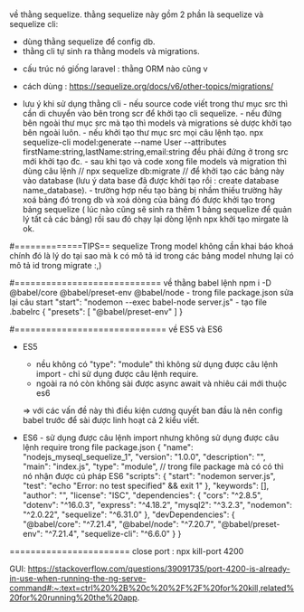 #
về thằng sequelize.
thằng sequelize này gồm 2 phần là sequelize và sequelize cli:
- dùng thằng sequelize để config db.
- thằng cli tự sinh ra thằng models và migrations.
 + cấu trúc nó giống laravel : thằng ORM nào cũng v
  - cách dùng : https://sequelize.org/docs/v6/other-topics/migrations/
   + lưu ý khi sử dụng thằng cli 
    - nếu source code viết trong thư mục src thì cần di chuyển vào bên trong scr để khởi tạo cli sequelize.
    - nếu đứng bên ngoài thư mục src mà tạo thì models và migrations sẻ dược khởi tạo bên ngoài luôn.
    - nếu khởi tạo thư mục src mọi câu lệnh tạo. 
    npx sequelize-cli model:generate --name User --attributes firstName:string,lastName:string,email:string
    đều phải đứng ở trong src mới khởi tạo đc.
    - sau khi tạo và code xong file models và migration thì dùng câu lệnh    //   npx sequelize db:migrate  //    để khởi tạo
    các bảng này vào database (lưu ý data base đã được khởi tạo rồi : create database name_database).
    - trường hợp nếu tạo bảng bị nhầm thiếu trường hãy xoá bảng đó trong db và xoá dòng của bảng đó được khởi tạo
    trong bảng sequelize ( lúc nào cũng sẽ sinh ra thêm 1 bảng sequelize để quản lý tất cả các bảng) rồi sau đó 
    chạy lại dòng lệnh npx khởi tạo mirgate là ok.

#=============TIPS== sequelize
Trong model không cần khai báo khoá chính đó là lý do tại sao mà k có mô tả id trong các bảng model 
nhưng lại có mô tả id trong migrate :,)


#============================
về thằng babel
    lệnh npm i -D @babel/core @babel/preset-env @babel/node
    - trong file package.json sửa lại câu start  "start": "nodemon --exec babel-node server.js"
    - tạo file .babelrc 
    {
        "presets": [
            "@babel/preset-env"
        ]
    }

#=============================
về ES5 và ES6
+ ES5  
    - nều không có "type": "module" thì không sử dụng được câu lệnh import - chỉ sử dụng được câu lệnh require.
    - ngoài ra nó còn không sài được async await và nhiêu cái mới thuộc es6

    => với các vấn đề này thì điều kiện cương quyết ban đầu là nên config babel trước để sài được linh hoạt cả 
    2 kiểu viết.

+ ES6 - sử dụng được câu lệnh import nhưng không sử dụng được câu lệnh require
    trong file package.json 
    {
        "name": "nodejs_myseql_sequelize_1",
        "version": "1.0.0",
        "description": "",
        "main": "index.js",
        "type": "module", // trong file package mà có có thì nó nhận được cú pháp ES6
        "scripts": {
            "start": "nodemon server.js",
            "test": "echo \"Error: no test specified\" && exit 1"
        },
        "keywords": [],
        "author": "",
        "license": "ISC",
        "dependencies": {
            "cors": "^2.8.5",
            "dotenv": "^16.0.3",
            "express": "^4.18.2",
            "mysql2": "^3.2.3",
            "nodemon": "^2.0.22",
            "sequelize": "^6.31.0"
        },
        "devDependencies": {
            "@babel/core": "^7.21.4",
            "@babel/node": "^7.20.7",
            "@babel/preset-env": "^7.21.4",
            "sequelize-cli": "^6.6.0"
        }
    }

=======================
close port : npx kill-port 4200

GUI: https://stackoverflow.com/questions/39091735/port-4200-is-already-in-use-when-running-the-ng-serve-command#:~:text=ctrl%20%2B%20c%20%2F%2F%20for%20kill,related%20for%20running%20the%20app.